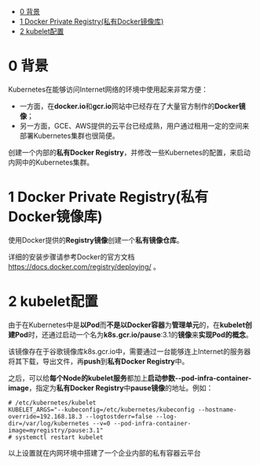 
<!-- @import "[TOC]" {cmd="toc" depthFrom=1 depthTo=6 orderedList=false} -->

<!-- code_chunk_output -->

- [0 背景](#0-背景)
- [1 Docker Private Registry(私有Docker镜像库)](#1-docker-private-registry私有docker镜像库)
- [2 kubelet配置](#2-kubelet配置)

<!-- /code_chunk_output -->

# 0 背景

Kubernetes在能够访问Internet网络的环境中使用起来非常方便：

- 一方面，在**docker.io**和**gcr.io**网站中已经存在了大量官方制作的**Docker镜像**；
- 另一方面，GCE、AWS提供的云平台已经成熟，用户通过租用一定的空间来部署Kubernetes集群也很简便。

创建一个内部的**私有Docker Registry**，并修改一些Kubernetes的配置，来启动内网中的Kubernetes集群。

# 1 Docker Private Registry(私有Docker镜像库)

使用Docker提供的**Registry镜像**创建一个**私有镜像仓库**。

详细的安装步骤请参考Docker的官方文档 https://docs.docker.com/registry/deploying/ 。

# 2 kubelet配置

由于在Kubernetes中是**以Pod**而**不是以Docker容器**为**管理单元**的，在**kubelet创建Pod**时，还通过启动一个名为**k8s.gcr.io/pause**:3.1的**镜像**来**实现Pod的概念**。

该镜像存在于谷歌镜像库k8s.gcr.io中，需要通过一台能够连上Internet的服务器将其下载，导出文件，再**push**到**私有Docker Registry**中。

之后，可以给**每个Node的kubelet服务**都加上**启动参数\-\-pod\-infra\-container\-image**，指定为**私有Docker Registry**中**pause镜像**的地址。例如：

```
# /etc/kubernetes/kubelet
KUBELET_ARGS="--kubeconfig=/etc/kubernetes/kubeconfig --hostname-override=192.168.18.3 --logtostderr=false --log-dir=/var/log/kubernetes --v=0 --pod-infra-container-image=myregistry/pause:3.1"
# systemctl restart kubelet
```

以上设置就在内网环境中搭建了一个企业内部的私有容器云平台